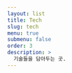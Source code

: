 ```yaml
---
layout: list
title: Tech
slug: tech
menu: true
submenu: false
order: 3
description: >
  기술들을 담아두는 곳.
---
```

